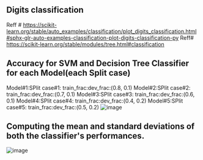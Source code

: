 Digits classification
------------------------------------
Reff # https://scikit-learn.org/stable/auto_examples/classification/plot_digits_classification.html#sphx-glr-auto-examples-classification-plot-digits-classification-py Reff# https://scikit-learn.org/stable/modules/tree.html#classification

Accuracy for SVM and Decision Tree Classifier for each Model(each Split case)
--------------------------------------------------------------------------------
Model#1:SPlit case#1: train_frac:dev_frac:(0.8, 0.1)
Model#2:SPlit case#2: train_frac:dev_frac:(0.7, 0.1)
Model#3:SPlit case#3: train_frac:dev_frac:(0.6, 0.1)
Model#4:SPlit case#4: train_frac:dev_frac:(0.4, 0.2)
Model#5:SPlit case#5: train_frac:dev_frac:(0.5, 0.2)
![image](https://user-images.githubusercontent.com/89742374/198873873-eefa8490-7d23-4752-a824-44c93a296ab5.png)


Computing the mean and standard deviations of both the classifier's performances.
-------------------------------------------------------------------------------------
![image](https://user-images.githubusercontent.com/89742374/198873883-97e261e6-972b-47e7-84f3-39f5d9cef40c.png)

